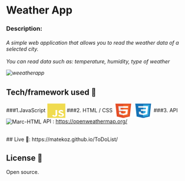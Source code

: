 <h1>
Weather App
<br>
</h1>
<h3>Description:</h3>
<h6>

A simple web application that allows you to read the weather data of a selected city.<br><br>
You can read data such as: temperature, humidity, type of weather
<br>

<img src="https://i.ibb.co/R0NT9Pm/weeatherapp.png" alt="weeatherapp">



## Tech/framework used 🔧

###1.JavaScript <img align="center" alt="Marc-Js" height="40" width="50" src="https://raw.githubusercontent.com/devicons/devicon/master/icons/javascript/javascript-plain.svg">
###2. HTML / CSS <img align="center" alt="Marc-HTML" height="40" width="50" src="https://raw.githubusercontent.com/devicons/devicon/master/icons/html5/html5-original.svg"> <img align="center" alt="Marc-HTML" height="40" width="50" src="https://raw.githubusercontent.com/devicons/devicon/master/icons/css3/css3-original.svg">
###3. API <img align="center" alt="Marc-HTML" height="40" width="50" src="https://www.svgrepo.com/show/93871/api.svg"> 
API : https://openweathermap.org/


<br>
## Live 📍:
https://matekoz.github.io/ToDoList/

## License 🔱
Open source.
